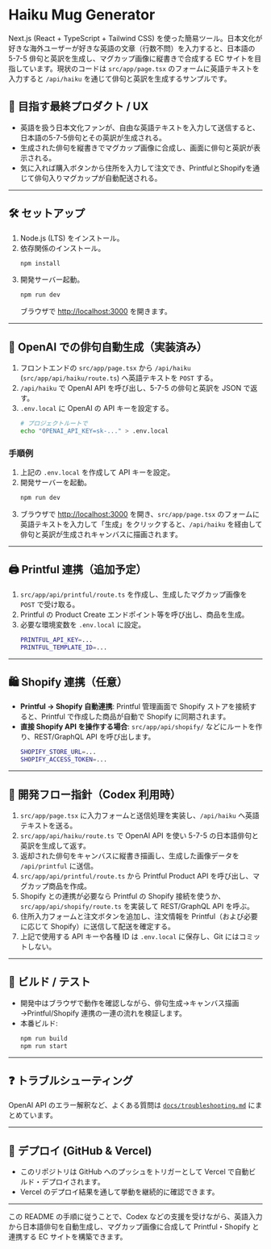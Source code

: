 # Haiku Mug Generator

Next.js (React + TypeScript + Tailwind CSS) を使った簡易ツール。日本文化が好きな海外ユーザーが好きな英語の文章（行数不問）を入力すると、日本語の 5-7-5 俳句と英訳を生成し、マグカップ画像に縦書きで合成する EC サイトを目指しています。現状のコードは `src/app/page.tsx` のフォームに英語テキストを入力すると `/api/haiku` を通じて俳句と英訳を生成するサンプルです。

## 🎯 目指す最終プロダクト / UX
- 英語を扱う日本文化ファンが、自由な英語テキストを入力して送信すると、日本語の5-7-5俳句とその英訳が生成される。
- 生成された俳句を縦書きでマグカップ画像に合成し、画面に俳句と英訳が表示される。
- 気に入れば購入ボタンから住所を入力して注文でき、PrintfulとShopifyを通じて俳句入りマグカップが自動配送される。

---

## 🛠️ セットアップ
1. Node.js (LTS) をインストール。
2. 依存関係のインストール。
   ```bash
   npm install
   ```
3. 開発サーバー起動。
   ```bash
   npm run dev
   ```
   ブラウザで [http://localhost:3000](http://localhost:3000) を開きます。

---

## 🤖 OpenAI での俳句自動生成（実装済み）
1. フロントエンドの `src/app/page.tsx` から `/api/haiku` (`src/app/api/haiku/route.ts`) へ英語テキストを `POST` する。
2. `/api/haiku` で OpenAI API を呼び出し、5-7-5 の俳句と英訳を JSON で返す。
3. `.env.local` に OpenAI の API キーを設定する。
   ```bash
   # プロジェクトルートで
   echo "OPENAI_API_KEY=sk-..." > .env.local
   ```

### 手順例
1. 上記の `.env.local` を作成して API キーを設定。
2. 開発サーバーを起動。
   ```bash
   npm run dev
   ```
3. ブラウザで [http://localhost:3000](http://localhost:3000) を開き、`src/app/page.tsx` のフォームに英語テキストを入力して「生成」をクリックすると、`/api/haiku` を経由して俳句と英訳が生成されキャンバスに描画されます。

---

## 🖨️ Printful 連携（追加予定）
1. `src/app/api/printful/route.ts` を作成し、生成したマグカップ画像を `POST` で受け取る。
2. Printful の Product Create エンドポイント等を呼び出し、商品を生成。
3. 必要な環境変数を `.env.local` に設定。
   ```bash
   PRINTFUL_API_KEY=...
   PRINTFUL_TEMPLATE_ID=...
   ```

---

## 🛍️ Shopify 連携（任意）
- **Printful → Shopify 自動連携**: Printful 管理画面で Shopify ストアを接続すると、Printful で作成した商品が自動で Shopify に同期されます。
- **直接 Shopify API を操作する場合**: `src/app/api/shopify/` などにルートを作り、REST/GraphQL API を呼び出します。
  ```bash
  SHOPIFY_STORE_URL=...
  SHOPIFY_ACCESS_TOKEN=...
  ```

---

## 🔧 開発フロー指針（Codex 利用時）
1. `src/app/page.tsx` に入力フォームと送信処理を実装し、`/api/haiku` へ英語テキストを送る。
2. `src/app/api/haiku/route.ts` で OpenAI API を使い 5-7-5 の日本語俳句と英訳を生成して返す。
3. 返却された俳句をキャンバスに縦書き描画し、生成した画像データを `/api/printful` に送信。
4. `src/app/api/printful/route.ts` から Printful Product API を呼び出し、マグカップ商品を作成。
5. Shopify との連携が必要なら Printful の Shopify 接続を使うか、`src/app/api/shopify/route.ts` を実装して REST/GraphQL API を呼ぶ。
6. 住所入力フォームと注文ボタンを追加し、注文情報を Printful（および必要に応じて Shopify）に送信して配送を確定する。
7. 上記で使用する API キーや各種 ID は `.env.local` に保存し、Git にはコミットしない。

---

## 🧪 ビルド / テスト
- 開発中はブラウザで動作を確認しながら、俳句生成→キャンバス描画→Printful/Shopify 連携の一連の流れを検証します。
- 本番ビルド:
  ```bash
  npm run build
  npm run start
  ```

---

## ❓ トラブルシューティング
OpenAI API のエラー解釈など、よくある質問は [`docs/troubleshooting.md`](docs/troubleshooting.md) にまとめています。

---

## 🚀 デプロイ (GitHub & Vercel)
- このリポジトリは GitHub へのプッシュをトリガーとして Vercel で自動ビルド・デプロイされます。
- Vercel のデプロイ結果を通して挙動を継続的に確認できます。

---

この README の手順に従うことで、Codex などの支援を受けながら、英語入力から日本語俳句を自動生成し、マグカップ画像に合成して Printful・Shopify と連携する EC サイトを構築できます。
